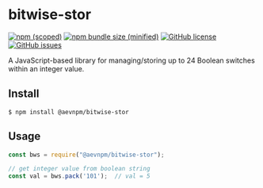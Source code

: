 # bitwise-stor

[![npm (scoped)](https://img.shields.io/npm/v/@aevnpm/bitwise-stor.svg)](https://www.npmjs.com/package/@aevnpm/bitwise-stor)
[![npm bundle size (minified)](https://img.shields.io/bundlephobia/min/@aevnpm/bitwise-stor.svg)](https://www.npmjs.com/package/@aevnpm/bitwise-stor)
[![GitHub license](https://img.shields.io/github/license/anibalvelarde/bitwise-stor.svg)](https://github.com/anibalvelarde/bitwise-stor/blob/master/LICENSE)
[![GitHub issues](https://img.shields.io/github/issues/anibalvelarde/bitwise-stor.svg)](https://github.com/anibalvelarde/bitwise-stor/issues)

A JavaScript-based library for managing/storing up to 24 Boolean switches within an integer value. 

## Install
```
$ npm install @aevnpm/bitwise-stor
```

## Usage
```js
const bws = require("@aevnpm/bitwise-stor");

// get integer value from boolean string 
const val = bws.pack('101');  // val = 5
```

